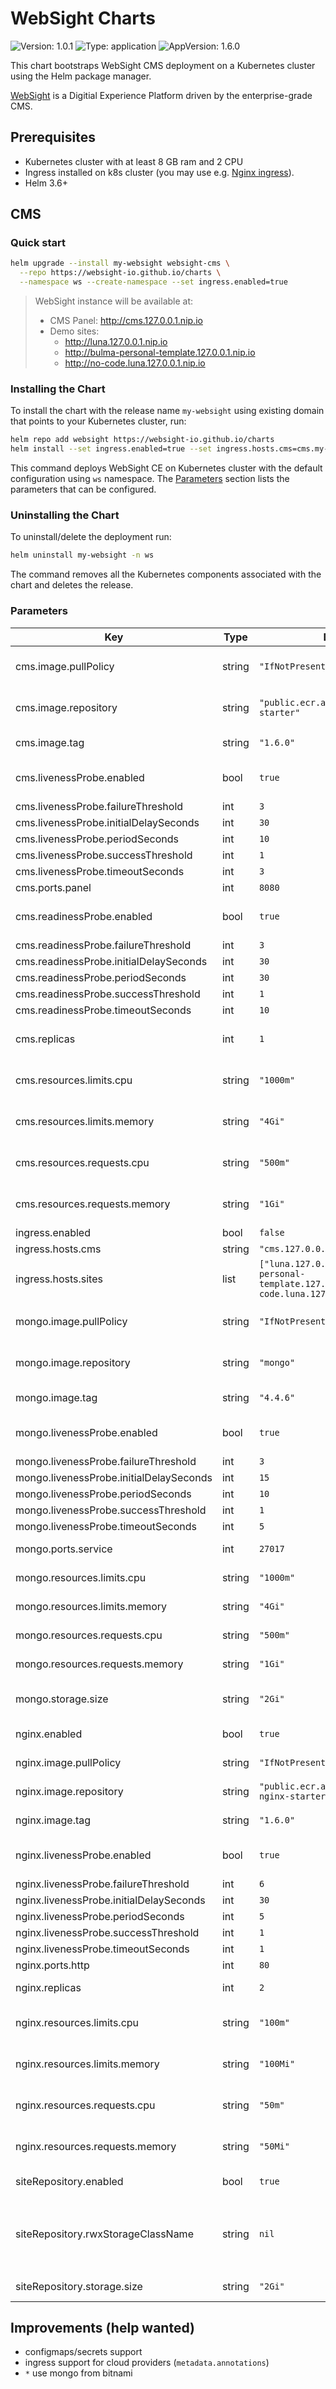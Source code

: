 # WebSight Charts
![Version: 1.0.1](https://img.shields.io/badge/Version-1.0.1-informational?style=flat-square) ![Type: application](https://img.shields.io/badge/Type-application-informational?style=flat-square) ![AppVersion: 1.6.0](https://img.shields.io/badge/AppVersion-1.6.0-informational?style=flat-square)

This chart bootstraps WebSight CMS deployment on a Kubernetes cluster using the Helm package manager.

[WebSight](https://websight.io/) is a Digitial Experience Platform driven by the enterprise-grade CMS.

## Prerequisites

- Kubernetes cluster with at least 8 GB ram and 2 CPU
- Ingress installed on k8s cluster (you may use e.g. [Nginx ingress](https://kubernetes.github.io/ingress-nginx/deploy/)).
- Helm 3.6+

## CMS

### Quick start
```bash
helm upgrade --install my-websight websight-cms \
  --repo https://websight-io.github.io/charts \
  --namespace ws --create-namespace --set ingress.enabled=true
```

> WebSight instance will be available at:
> - CMS Panel: http://cms.127.0.0.1.nip.io
> - Demo sites:
>   - http://luna.127.0.0.1.nip.io
>   - http://bulma-personal-template.127.0.0.1.nip.io
>   - http://no-code.luna.127.0.0.1.nip.io

### Installing the Chart
To install the chart with the release name `my-websight` using existing domain that points to your Kubernetes cluster, run:
```bash
helm repo add websight https://websight-io.github.io/charts
helm install --set ingress.enabled=true --set ingress.hosts.cms=cms.my-page.domain --set ingress.hosts.sites={'my-page.domain'} my-websight websight/websight-cms -n ws --create-namespace
```

This command deploys WebSight CE on Kubernetes cluster with the default configuration using `ws` namespace.
The [Parameters](#parameters) section lists the parameters that can be configured.

### Uninstalling the Chart
To uninstall/delete the deployment run:
```bash
helm uninstall my-websight -n ws
```

The command removes all the Kubernetes components associated with the chart and deletes the release.

### Parameters
| Key | Type | Default | Description |
|-----|------|---------|-------------|
| cms.image.pullPolicy | string | `"IfNotPresent"` | WebSight CMS project image pull policy |
| cms.image.repository | string | `"public.ecr.aws/ds/websight-cms-starter"` | WebSight CMS project image repository |
| cms.image.tag | string | `"1.6.0"` | WebSight CMS project image tag |
| cms.livenessProbe.enabled | bool | `true` | enables WebSight CMS pods liveness probe |
| cms.livenessProbe.failureThreshold | int | `3` |  |
| cms.livenessProbe.initialDelaySeconds | int | `30` |  |
| cms.livenessProbe.periodSeconds | int | `10` |  |
| cms.livenessProbe.successThreshold | int | `1` |  |
| cms.livenessProbe.timeoutSeconds | int | `3` |  |
| cms.ports.panel | int | `8080` | CMS Panel port |
| cms.readinessProbe.enabled | bool | `true` | enables WebSight CMS pods readiness probe |
| cms.readinessProbe.failureThreshold | int | `3` |  |
| cms.readinessProbe.initialDelaySeconds | int | `30` |  |
| cms.readinessProbe.periodSeconds | int | `30` |  |
| cms.readinessProbe.successThreshold | int | `1` |  |
| cms.readinessProbe.timeoutSeconds | int | `10` |  |
| cms.replicas | int | `1` | number of WebSight CMS replicas |
| cms.resources.limits.cpu | string | `"1000m"` | WebSight CMS limits cpu resources |
| cms.resources.limits.memory | string | `"4Gi"` | WebSight CMS limits memory resources |
| cms.resources.requests.cpu | string | `"500m"` | WebSight CMS request cpu resources |
| cms.resources.requests.memory | string | `"1Gi"` | WebSight CMS request memory resources |
| ingress.enabled | bool | `false` | enables ingress |
| ingress.hosts.cms | string | `"cms.127.0.0.1.nip.io"` | cms panel host |
| ingress.hosts.sites | list | `["luna.127.0.0.1.nip.io","bulma-personal-template.127.0.0.1.nip.io","no-code.luna.127.0.0.1.nip.io"]` | demo sites hosts |
| mongo.image.pullPolicy | string | `"IfNotPresent"` | MongoDB Content Store image pull policy |
| mongo.image.repository | string | `"mongo"` | MongoDB Content Store image repository |
| mongo.image.tag | string | `"4.4.6"` | MongoDB Content Store image tag |
| mongo.livenessProbe.enabled | bool | `true` | enables MongoDB pods liveness probe |
| mongo.livenessProbe.failureThreshold | int | `3` |  |
| mongo.livenessProbe.initialDelaySeconds | int | `15` |  |
| mongo.livenessProbe.periodSeconds | int | `10` |  |
| mongo.livenessProbe.successThreshold | int | `1` |  |
| mongo.livenessProbe.timeoutSeconds | int | `5` |  |
| mongo.ports.service | int | `27017` | MongoDB Content Store port |
| mongo.resources.limits.cpu | string | `"1000m"` | MongoDB limits cpu resources |
| mongo.resources.limits.memory | string | `"4Gi"` | MongoDB limits memory resources |
| mongo.resources.requests.cpu | string | `"500m"` | MongoDB request cpu resources |
| mongo.resources.requests.memory | string | `"1Gi"` | MongoDB request memory resources |
| mongo.storage.size | string | `"2Gi"` | MongoDB Repository volume size |
| nginx.enabled | bool | `true` | enables Web Server |
| nginx.image.pullPolicy | string | `"IfNotPresent"` | Web Server image pull policy |
| nginx.image.repository | string | `"public.ecr.aws/ds/websight-nginx-starter"` | Web Server image repository |
| nginx.image.tag | string | `"1.6.0"` | Web Server project image tag |
| nginx.livenessProbe.enabled | bool | `true` | enables WebSight Nginx pods liveness probe |
| nginx.livenessProbe.failureThreshold | int | `6` |  |
| nginx.livenessProbe.initialDelaySeconds | int | `30` |  |
| nginx.livenessProbe.periodSeconds | int | `5` |  |
| nginx.livenessProbe.successThreshold | int | `1` |  |
| nginx.livenessProbe.timeoutSeconds | int | `1` |  |
| nginx.ports.http | int | `80` | Nginx port |
| nginx.replicas | int | `2` | number of Web Server replicas |
| nginx.resources.limits.cpu | string | `"100m"` | WebSight Nginx limits cpu resources |
| nginx.resources.limits.memory | string | `"100Mi"` | WebSight Nginx limits memory resources |
| nginx.resources.requests.cpu | string | `"50m"` | WebSight Nginx request cpu resources |
| nginx.resources.requests.memory | string | `"50Mi"` | WebSight Nginx request memory resources |
| siteRepository.enabled | bool | `true` | enables Site Repository volume |
| siteRepository.rwxStorageClassName | string | `nil` | Configure storageClassName in case you want to use `ReadWriteMany` access mode |
| siteRepository.storage.size | string | `"2Gi"` | Site Repository volume size |

## Improvements (help wanted)

- configmaps/secrets support
- ingress support for cloud providers (`metadata.annotations`)
- `*` use mongo from bitnami
